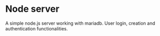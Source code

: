 # Node server

A simple node.js server working with mariadb. User login, creation and authentication functionalities.

